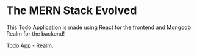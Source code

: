 # The MERN Stack Evolved 

This Todo Application is made using React for the frontend and Mongodb Realm for the backend!

[Todo App - Realm. ](https://todo-erlpj.mongodbstitch.com/)

